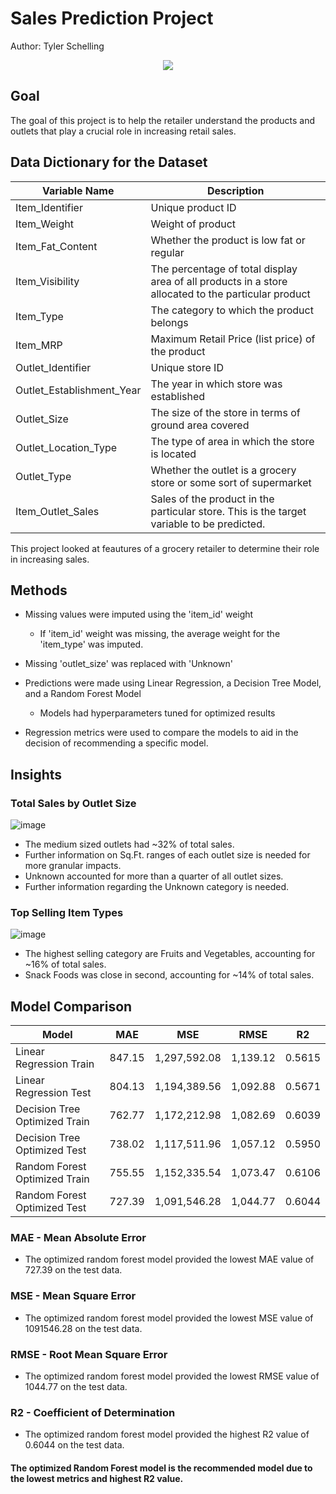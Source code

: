 # Sales Prediction Project

Author: Tyler Schelling

<p align="center">
  <img src = "https://t3.ftcdn.net/jpg/02/72/40/68/360_F_272406819_djyh9kysHidrdUOgoDEujj7HGSOwzlmS.jpg">
</p>

## Goal 
The goal of this project is to help the retailer understand the products and outlets that play a crucial role in increasing retail sales.

## Data Dictionary for the Dataset
Variable Name	   |  Description
-------------------|------------------
Item_Identifier	   |  Unique product ID
Item_Weight	       |  Weight of product
Item_Fat_Content	| Whether the product is low fat or regular
Item_Visibility	|The percentage of total display area of all products in a store allocated to the particular product
Item_Type	|The category to which the product belongs
Item_MRP	|Maximum Retail Price (list price) of the product
Outlet_Identifier	|Unique store ID
Outlet_Establishment_Year	|The year in which store was established
Outlet_Size|	The size of the store in terms of ground area covered
Outlet_Location_Type	|The type of area in which the store is located
Outlet_Type	|Whether the outlet is a grocery store or some sort of supermarket
Item_Outlet_Sales	|Sales of the product in the particular store. This is the target variable to be predicted.

This project looked at feautures of a grocery retailer to determine their role in increasing sales.

## Methods
- Missing values were imputed using the 'item_id' weight
  - If 'item_id' weight was missing, the average weight for the 'item_type' was imputed.
- Missing 'outlet_size' was replaced with 'Unknown'

- Predictions were made using Linear Regression, a Decision Tree Model, and a Random Forest Model
  - Models had hyperparameters tuned for optimized results
  
- Regression metrics were used to compare the models to aid in the decision of recommending a specific model. 

## Insights
### Total Sales by Outlet Size
![image](https://user-images.githubusercontent.com/18369971/197112636-12aba6ee-e923-4223-bed2-29955c57cab5.png)
- The medium sized outlets had ~32% of total sales.
- Further information on Sq.Ft. ranges of each outlet size is needed for more granular impacts.
- Unknown accounted for more than a quarter of all outlet sizes. 
- Further information regarding the Unknown category is needed. 

### Top Selling Item Types
![image](https://user-images.githubusercontent.com/18369971/197113407-c9200ad6-2d6d-42bd-8c16-e3d4a8db8feb.png)
- The highest selling category are Fruits and Vegetables, accounting for ~16% of total sales. 
- Snack Foods was close in second, accounting for ~14% of total sales. 

## Model Comparison

Model | MAE | MSE | RMSE | R2
---|---|---|---|---
Linear Regression Train| 847.15|1,297,592.08|1,139.12|0.5615
Linear Regression Test| 804.13|1,194,389.56|1,092.88|0.5671
Decision Tree Optimized Train|762.77|1,172,212.98|1,082.69|0.6039
Decision Tree Optimized Test |738.02|1,117,511.96|1,057.12|0.5950
Random Forest Optimized Train|755.55|1,152,335.54|1,073.47|0.6106
Random Forest Optimized Test |727.39|1,091,546.28|1,044.77|0.6044

### MAE - Mean Absolute Error
  - The optimized random forest model provided the lowest MAE value of 727.39 on the test data.

### MSE - Mean Square Error
  - The optimized random forest model provided the lowest MSE value of 1091546.28 on the test data.

### RMSE - Root Mean Square Error
  - The optimized random forest model provided the lowest RMSE value of 1044.77 on the test data.

### R2 - Coefficient of Determination
  - The optimized random forest model provided the highest R2 value of 0.6044 on the test data.

#### The optimized Random Forest model is the recommended model due to the lowest metrics and highest R2 value.
